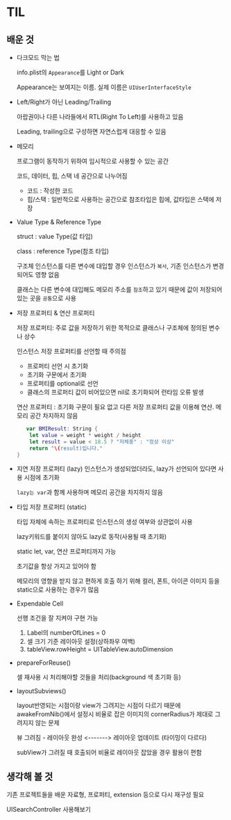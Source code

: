 # TIL

## 배운 것
 * 다크모드 막는 법
    
    info.plist의 `Appearance`를 Light or Dark

    Appearance는 보여지는 이름. 실제 이름은 `UIUserInterfaceStyle`

* Left/Right가 아닌 Leading/Trailing
    
    아랍권이나 다른 나라들에서 RTL(Right To Left)를 사용하고 있음

    Leading, trailing으로 구성하면 자연스럽게 대응할 수 있음

* 메모리 
  
    프로그램이 동작하기 위하여 임시적으로 사용할 수 있는 공간

    코드, 데이터, 힙, 스택 네 공간으로 나누어짐

    - 코드 : 작성한 코드
    - 힙/스택 : 일반적으로 사용하는 공간으로 참조타입은 힙에, 값타입은 스택에 저장
  

* Value Type & Reference Type
  
    struct : value Type(값 타입)

    class : reference Type(참조 타입)

    구조체 인스턴스를 다른 변수에 대입할 경우 인스턴스가 `복사`, 기존 인스턴스가 변경되어도 영향 없음

    클래스는 다른 변수에 대입해도 메모리 주소를 `참조`하고 있기 때문에 값이 저장되어있는 곳을 `공통`으로 사용

* 저장 프로퍼티 & 연산 프로퍼티

    저장 프로퍼티: 주로 값을 저장하기 위한 목적으로 클래스나 구조체에 정의된 변수나 상수

    인스턴스 저장 프로퍼티를 선언할 때 주의점
    - 프로퍼티 선언 시 초기화
    - 초기화 구문에서 초기화
    - 프로퍼티를 optional로 선언
    - 클래스의 프로퍼티 값이 비어있으면 nil로 초기화되어 런타임 오류 발생
  

    연산 프로퍼티 : 초기화 구문이 필요 없고 다른 저장 프로퍼티 값을 이용해 연산. 메모리 공간 차지하지 않음

    ```swift
       var BMIResult: String { 
        let value = weight * weight / height
        let result = value < 18.5 ? "저체중" : "정상 이상"
        return "\(result)입니다."
    }
    ```
    

* 지연 저장 프로퍼티 (lazy)
    인스턴스가 생성되었더라도, lazy가 선언되어 있다면 사용 시점에 초기화

    `lazy는 var`과 함께 사용하며 메모리 공간을 차지하지 않음

* 타입 저장 프로퍼티 (static)

    타입 자체에 속하는 프로퍼티로 인스턴스의 생성 여부와 상관없이 사용

    lazy키워드를 붙이지 않아도 lazy로 동작(사용될 때 초기화)

    static let, var, 연산 프로퍼티까지 가능

    초기값을 항상 가지고 있어야 함

    메모리의 영향을 받지 않고 편하게 호출 하기 위해 컬러, 폰트, 아이콘 이미지 등을 static으로 사용하는 경우가 많음

* Expendable Cell
    
    선행 조건을 잘 지켜야 구현 가능

    1) Label의 numberOfLines = 0
    2) 셀 크기 기준 레이아웃 설정(상하좌우 여백)
    3) tableView.rowHeight = UITableView.autoDimension

* prepareForReuse() 
  
    셀 재사용 시 처리해야할 것들을 처리(background 색 초기화 등)

* layoutSubviews()
  
  layout반영되는 시점이랑 view가 그려지는 시점이 다르기 때문에 awakeFromNib()에서 설정시 비율로 잡은 이미지의 cornerRadius가 제대로 그려지지 않는 문제

  뷰 그려짐 - 레이아웃 완성 <-------> 레이아웃 업데이트 (타이밍이 다르다)

  subView가 그려질 때 호출되어 비율로 레이아웃 잡았을 경우 활용이 편함

## 생각해 볼 것
 기존 프로젝트들을 배운 자료형, 프로퍼티, extension 등으로 다시 재구성 필요

 UISearchController 사용해보기
